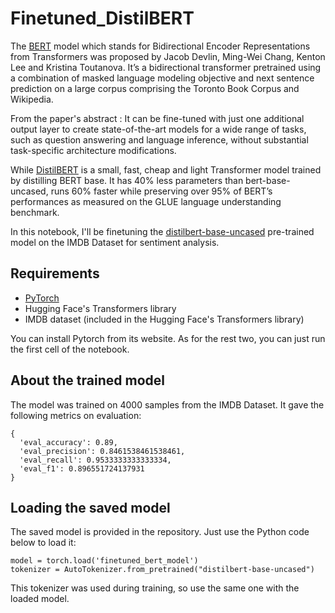 # Finetuned_DistilBERT
The [BERT](https://arxiv.org/abs/1810.04805) model which stands for Bidirectional Encoder Representations from Transformers was proposed by Jacob Devlin, Ming-Wei Chang, Kenton Lee and Kristina Toutanova. It’s a bidirectional transformer pretrained using a combination of masked language modeling objective and next sentence prediction on a large corpus comprising the Toronto Book Corpus and Wikipedia. 

From the paper's abstract : It can be fine-tuned with just one additional output layer to create state-of-the-art models for a wide range of tasks, such as question answering and language inference, without substantial task-specific architecture modifications.

While [DistilBERT](https://arxiv.org/abs/1910.01108) is a small, fast, cheap and light Transformer model trained by distilling BERT base. It has 40% less parameters than bert-base-uncased, runs 60% faster while preserving over 95% of BERT’s performances as measured on the GLUE language understanding benchmark.

In this notebook, I'll be finetuning the [distilbert-base-uncased](https://huggingface.co/distilbert-base-uncased) pre-trained model on the IMDB Dataset for sentiment analysis.

## Requirements
- [PyTorch](https://pytorch.org/)
- Hugging Face's Transformers library
- IMDB dataset (included in the Hugging Face's Transformers library)
 
You can install Pytorch from its website. As for the rest two, you can just run the first cell of the notebook.

## About the trained model
The model was trained on 4000 samples from the IMDB Dataset. It gave the following metrics on evaluation:
```
{
  'eval_accuracy': 0.89,
  'eval_precision': 0.8461538461538461,
  'eval_recall': 0.9533333333333334,
  'eval_f1': 0.896551724137931
}
```
## Loading the saved model
The saved model is provided in the repository. Just use the Python code below to load it:
```
model = torch.load('finetuned_bert_model')
tokenizer = AutoTokenizer.from_pretrained("distilbert-base-uncased")
```
This tokenizer was used during training, so use the same one with the loaded model.
